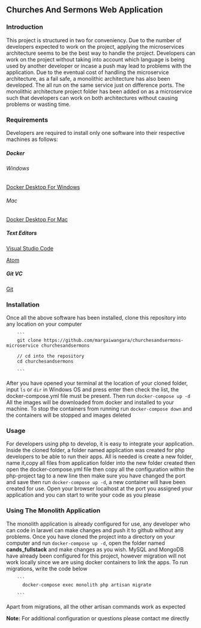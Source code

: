 ## Churches And Sermons Web Application

### Introduction

This project is structured in two for conveniency. Due to the number of developers expected to work on the project, applying the microservices architecture seems to be the best way to handle the project. Developers can work on the project without taking into account which language is being used by another developer or incase a push may lead to problems with the application. Due to the eventual cost of handling the microservice architecture, as a fail safe, a monolithic architecture has also been developed. The all run on the same service just on difference ports. The monolithic architecture project folder has been added on as a microservice such that developers can work on both architectures without causing problems or wasting time.

### Requirements

Developers are required to install only one software into their respective machines as follows:

##### Docker

###### Windows

[Docker Desktop For Windows](https://hub.docker.com/editions/community/docker-ce-desktop-windows)

###### Mac

[Docker Desktop For Mac](https://hub.docker.com/editions/community/docker-ce-desktop-mac)

##### Text Editors

[Visual Studio Code](https://code.visualstudio.com/download)

[Atom](https://atom.io/)

##### Git VC

[Git](https://git-scm.com/)

### Installation

Once all the above software has been installed, clone this repository into any location on your computer

        ```
        git clone https://github.com/margaiwangara/churchesandsermons-microservice churchesandsermons

        // cd into the repository
        cd churchesandsermons

        ```

After you have opened your terminal at the location of your cloned folder, input `ls` or `dir` in Windows OS and press enter then check the list, the docker-compose.yml file must be present. Then run `docker-compose up -d`
All the images will be downloaded from docker and installed to your machine. To stop the containers from running run `docker-compose down` and the containers will be stopped and images deleted

### Usage

For developers using php to develop, it is easy to integrate your application. Inside the cloned folder, a folder named application was created for php developers to be able to run their apps. All is needed is create a new folder, name it,copy all files from application folder into the new folder created then open the docker-compose.yml file then copy all the configuration within the php-project tag to a new line then make sure you have changed the port and save then run `docker-compose up -d`, a new container will have been created for use. Open your browser localhost at the port you assigned your application and you can start to write your code as you please

### Using The Monolith Application

The monolith application is already configured for use, any developer who can code in laravel can make changes and push it to github without any problems. Once you have cloned the project into a directory on your computer and run `docker-compose up -d`, open the folder named **cands_fullstack** and make changes as you wish. MySQL and MongoDB have already been configured for this project, however migration will not work locally since we are using docker containers to link the apps. To run migrations, write the code below

        ```
          docker-compose exec monolith php artisan migrate

        ```

Apart from migrations, all the other artisan commands work as expected

**Note:** For additional configuration or questions please contact me directly
